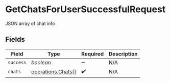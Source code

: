 # GetChatsForUserSuccessfulRequest

JSON array of chat info


## Fields

| Field                                                  | Type                                                   | Required                                               | Description                                            |
| ------------------------------------------------------ | ------------------------------------------------------ | ------------------------------------------------------ | ------------------------------------------------------ |
| `success`                                              | *boolean*                                              | :heavy_minus_sign:                                     | N/A                                                    |
| `chats`                                                | [operations.Chats](../../models/operations/chats.md)[] | :heavy_check_mark:                                     | N/A                                                    |
